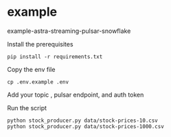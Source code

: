 # example
example-astra-streaming-pulsar-snowflake


Install the prerequisites 
```
pip install -r requirements.txt
```

Copy the env file
```
cp .env.example .env
```

Add your topic , pulsar endpoint, and auth token 


Run the script

```
python stock_producer.py data/stock-prices-10.csv 
python stock_producer.py data/stock-prices-1000.csv 
```